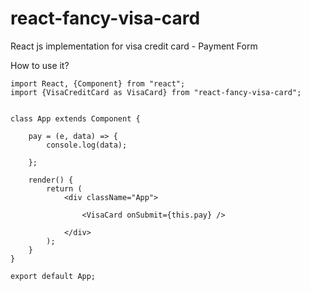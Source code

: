 # react-fancy-visa-card
React js implementation for visa credit card  -  Payment Form

How to use it?

```
import React, {Component} from "react";
import {VisaCreditCard as VisaCard} from "react-fancy-visa-card";


class App extends Component {

    pay = (e, data) => {
        console.log(data);

    };

    render() {
        return (
            <div className="App">
            
                <VisaCard onSubmit={this.pay} />

            </div>
        );
    }
}

export default App;
```




